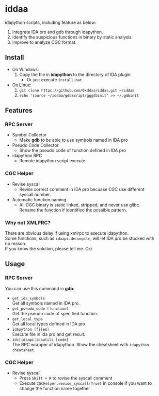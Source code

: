 # iddaa
idapython scripts, including feature as below:

1. Integrete IDA pro and gdb through idapython.
2. Identify the suspicious functions in binary by static analysis.
3. Improve to analyze CGC format.

## Install
- On Windows:
    1. Copy the file in **idapython** to the directory of IDA plugin
        - Or just execute `install.bat`
- On Linux:
    1. `git clone https://github.com/0xddaa/iddaa.git ~/iddaa`
    2. `echo "source ~/iddaa/gdbscript/gggdbinit" >> ~/.gdbinit`

## Features
### RPC Server
- Symbol Collector
    - Make **gdb** to be able to use symbols named in IDA pro
- Pseudo Code Collector
    - Show the pseudo code of function defined in IDA pro
- idapython RPC
    - Remote idapython script execute

### CGC Helper
- Revise syscall
    - Revise correct comment in IDA pro becuase CGC use different syscall number. 
- Automatic function naming
    - All CGC binary is static linked, stripped, and never use glibc.  
    Rename the function if identified the possible pattern.

### Why not XMLPRC?
There are obvious delay if using xmlrpc to execute idapython.  
Some functions, such as `idaapi.decompile`, will let IDA pro be stucked with no reason.  
If you know the solution, please tell me. Orz  

## Usage
### RPC Server
You can use this command in **gdb**:
- `get_ida_symbols`  
    Get all symbols named in IDA pro.
- `get_pseudo_code [function]`  
    Get the pseudo code of specified function.
- `get_local_type`  
    Get all local types defined in IDA pro
- `idapython [files]`  
    Execute file in ida pro and get result.  
- `idc|idaapi|idautils [code]`  
    The RPC wrapper of idapython. Show the cheatsheet with `idapython cheatsheet`.

### CGC Helper
- Revise syscall
    - Press `Shift + R` to revise the syscall comment
    - Execute `CGCHelper.revise_syscall(True)` in console if you want to change the function name together
